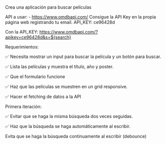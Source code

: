 Crea una aplicación para buscar películas

API a usar: - https://www.omdbapi.com/
Consigue la API Key en la propia página web registrando tu email.
API_KEY: ce96428d

Con la API_KEY: https://www.omdbapi.com/?apikey=ce96428d&s=${search}

Requerimientos:

✅ Necesita mostrar un input para buscar la película y un botón para buscar.

✅ Lista las películas y muestra el título, año y poster.

✅ Que el formulario funcione

✅ Haz que las películas se muestren en un grid responsive.

✅ Hacer el fetching de datos a la API

Primera iteración:

✅ Evitar que se haga la misma búsqueda dos veces seguidas.

✅ Haz que la búsqueda se haga automáticamente al escribir.

Evita que se haga la búsqueda continuamente al escribir (debounce)
